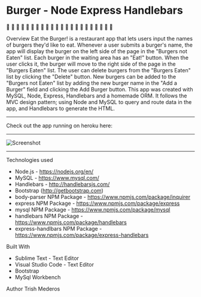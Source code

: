 # Burger - Node Express Handlebars

:hamburger: :hamburger: :hamburger: :hamburger: :hamburger: :hamburger: :hamburger: :hamburger: :hamburger: :hamburger: :hamburger: :hamburger: :hamburger: :hamburger: :hamburger: :hamburger: :hamburger: :hamburger: :hamburger: :hamburger: :hamburger: :hamburger:

Overview
Eat the Burger! is a restaurant app that lets users input the names of burgers they'd like to eat. Whenever a user submits a burger's name, the app will display the burger on the left side of the page in the "Burgers not Eaten" list. Each burger in the waiting area has an "Eat!" button. When the user clicks it, the burger will move to the right side of the page in the "Burgers Eaten" list. The user can delete burgers from the "Burgers Eaten" list by clicking the "Delete" button. New burgers can be added to the "Burgers not Eaten" list by adding the new burger name in the "Add a Burger" field and clicking the Add Burger button. This app was created with MySQL, Node, Express, Handlebars and a homemade ORM. It follows the MVC design pattern; using Node and MySQL to query and route data in the app, and Handlebars to generate the HTML.

---
Check out the app running on heroku here: 

---
![Screenshot](/images/logo.png)

---
Technologies used
* Node.js - https://nodejs.org/en/
* MySQL - https://www.mysql.com/
* Handlebars - http://handlebarsjs.com/
* Bootstrap (http://getbootstrap.com)
* body-parser NPM Package - https://www.npmjs.com/package/inquirer
* express NPM Package - https://www.npmjs.com/package/express
* mysql NPM Package - https://www.npmjs.com/package/mysql
* handlebars NPM Package - https://www.npmjs.com/package/handlebars
* express-handlbars NPM Package - https://www.npmjs.com/package/express-handlebars

Built With
* Sublime Text - Text Editor
* Visual Studio Code - Text Editor
* Bootstrap
* MySql Workbench

Author
Trish Mederos
